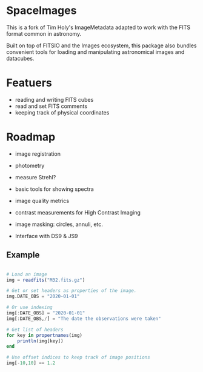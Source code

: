 # SpaceImages

This is a fork of Tim Holy's ImageMetadata adapted to work with the FITS format
common in astronomy. 

Built on top of FITSIO and the Images ecosystem, this package also bundles
convenient tools for loading and manipulating astronomical images and datacubes.


# Featuers
 - reading and writing FITS cubes
 - read and set FITS comments
 - keeping track of physical coordinates

# Roadmap

 - image registration
 - photometry
 - measure Strehl?
 - basic tools for showing spectra
 - image quality metrics
 - contrast measurements for High Contrast Imaging
 - image masking: circles, annuli, etc.

 - Interface with DS9 & JS9


## Example

```julia

# Load an image
img = readfits("M32.fits.gz")

# Get or set headers as properties of the image.
img.DATE_OBS = "2020-01-01"

# Or use indexing
img[:DATE_OBS] = "2020-01-01"
img[:DATE_OBS,/] = "The date the observations were taken"

# Get list of headers
for key in propertnames(img)
    println(img[key])
end

# Use offset indices to keep track of image positions
img[-10,10] == 1.2


```